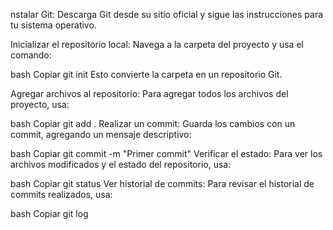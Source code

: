  nstalar Git: Descarga Git desde su sitio oficial y sigue las instrucciones para tu sistema operativo.

Inicializar el repositorio local: Navega a la carpeta del proyecto y usa el comando:

bash
Copiar
git init
Esto convierte la carpeta en un repositorio Git.

Agregar archivos al repositorio: Para agregar todos los archivos del proyecto, usa:

bash
Copiar
git add .
Realizar un commit: Guarda los cambios con un commit, agregando un mensaje descriptivo:

bash
Copiar
git commit -m "Primer commit"
Verificar el estado: Para ver los archivos modificados y el estado del repositorio, usa:

bash
Copiar
git status
Ver historial de commits: Para revisar el historial de commits realizados, usa:

bash
Copiar
git log
